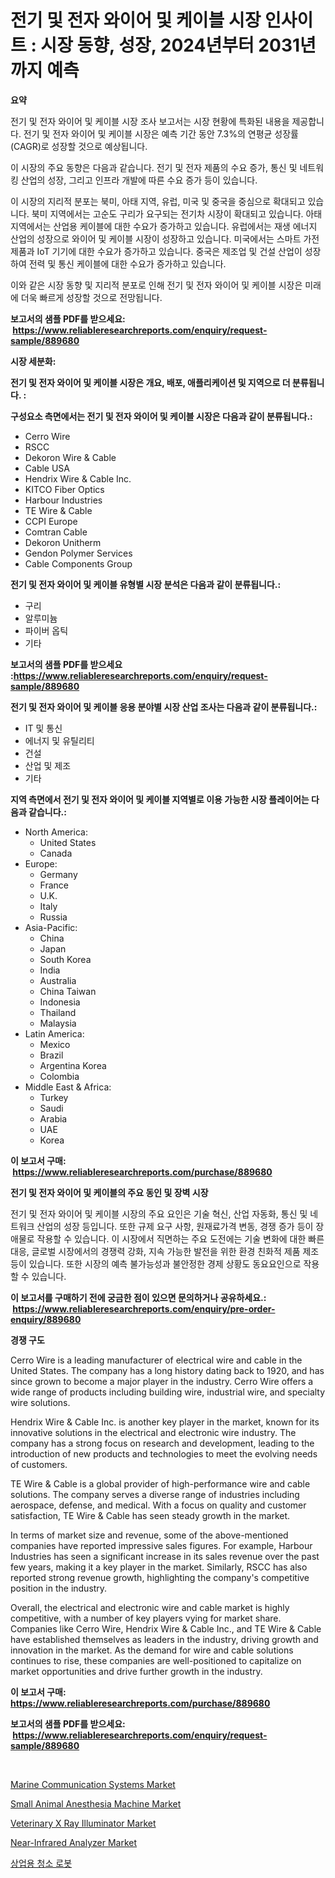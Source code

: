 <p><h1>전기 및 전자 와이어 및 케이블 시장 인사이트 : 시장 동향, 성장, 2024년부터 2031년까지 예측</h1></p><p><strong>요약</strong></p>
<p><p>전기 및 전자 와이어 및 케이블 시장 조사 보고서는 시장 현황에 특화된 내용을 제공합니다. 전기 및 전자 와이어 및 케이블 시장은 예측 기간 동안 7.3%의 연평균 성장률(CAGR)로 성장할 것으로 예상됩니다.</p><p>이 시장의 주요 동향은 다음과 같습니다. 전기 및 전자 제품의 수요 증가, 통신 및 네트워킹 산업의 성장, 그리고 인프라 개발에 따른 수요 증가 등이 있습니다.</p><p>이 시장의 지리적 분포는 북미, 아태 지역, 유럽, 미국 및 중국을 중심으로 확대되고 있습니다. 북미 지역에서는 고순도 구리가 요구되는 전기차 시장이 확대되고 있습니다. 아태 지역에서는 산업용 케이블에 대한 수요가 증가하고 있습니다. 유럽에서는 재생 에너지 산업의 성장으로 와이어 및 케이블 시장이 성장하고 있습니다. 미국에서는 스마트 가전제품과 IoT 기기에 대한 수요가 증가하고 있습니다. 중국은 제조업 및 건설 산업이 성장하여 전력 및 통신 케이블에 대한 수요가 증가하고 있습니다.</p><p>이와 같은 시장 동향 및 지리적 분포로 인해 전기 및 전자 와이어 및 케이블 시장은 미래에 더욱 빠르게 성장할 것으로 전망됩니다.</p></p>
<p><strong>보고서의 샘플 PDF를 받으세요: &nbsp;<a href="https://www.reliableresearchreports.com/enquiry/request-sample/889680">https://www.reliableresearchreports.com/enquiry/request-sample/889680</a></strong></p>
<p><strong>시장 세분화:</strong></p>
<p><strong> 전기 및 전자 와이어 및 케이블 시장은 개요, 배포, 애플리케이션 및 지역으로 더 분류됩니다. :</strong></p>
<p><strong>구성요소 측면에서는 전기 및 전자 와이어 및 케이블 시장은 다음과 같이 분류됩니다.:</strong></p>
<p><ul><li>Cerro Wire</li><li>RSCC</li><li>Dekoron Wire & Cable</li><li>Cable USA</li><li>Hendrix Wire & Cable Inc.</li><li>KITCO Fiber Optics</li><li>Harbour Industries</li><li>TE Wire & Cable</li><li>CCPI Europe</li><li>Comtran Cable</li><li>Dekoron Unitherm</li><li>Gendon Polymer Services</li><li>Cable Components Group</li></ul></p>
<p><strong> 전기 및 전자 와이어 및 케이블 유형별 시장 분석은 다음과 같이 분류됩니다.:</strong></p>
<p><ul><li>구리</li><li>알루미늄</li><li>파이버 옵틱</li><li>기타</li></ul></p>
<p><strong>보고서의 샘플 PDF를 받으세요 :<a href="https://www.reliableresearchreports.com/enquiry/request-sample/889680">https://www.reliableresearchreports.com/enquiry/request-sample/889680</a></strong></p>
<p><strong> 전기 및 전자 와이어 및 케이블 응용 분야별 시장 산업 조사는 다음과 같이 분류됩니다.:</strong></p>
<p><ul><li>IT 및 통신</li><li>에너지 및 유틸리티</li><li>건설</li><li>산업 및 제조</li><li>기타</li></ul></p>
<p><strong>지역 측면에서 전기 및 전자 와이어 및 케이블 지역별로 이용 가능한 시장 플레이어는 다음과 같습니다.:</strong></p>
<p><ul>
    <li>
        North America:
        <ul>
            <li>United States</li>
            <li>Canada</li>
        </ul>
    </li>
    <li>
        Europe:
        <ul>
            <li>Germany</li>
            <li>France</li>
            <li>U.K.</li>
            <li>Italy</li>
            <li>Russia</li>
        </ul>
    </li>
    <li>
        Asia-Pacific:
        <ul>
            <li>China</li>
            <li>Japan</li>
            <li>South Korea</li>
            <li>India</li>
            <li>Australia</li>
            <li>China Taiwan</li>
            <li>Indonesia</li>
            <li>Thailand</li>
            <li>Malaysia</li>
        </ul>
    </li>
    <li>
        Latin America:
        <ul>
            <li>Mexico</li>
            <li>Brazil</li>
            <li>Argentina Korea</li>
            <li>Colombia</li>
        </ul>
    </li>
    <li>
        Middle East & Africa:
        <ul>
            <li>Turkey</li>
            <li>Saudi</li>
            <li>Arabia</li>
            <li>UAE</li>
            <li>Korea</li>
        </ul>
    </li>
    </ul></p>
<p><strong>이 보고서 구매: &nbsp;<a href="https://www.reliableresearchreports.com/purchase/889680">https://www.reliableresearchreports.com/purchase/889680</a></strong></p>
<p><strong>전기 및 전자 와이어 및 케이블의 주요 동인 및 장벽 시장</strong></p>
<p><p>전기 및 전자 와이어 및 케이블 시장의 주요 요인은 기술 혁신, 산업 자동화, 통신 및 네트워크 산업의 성장 등입니다. 또한 규제 요구 사항, 원재료가격 변동, 경쟁 증가 등이 장애물로 작용할 수 있습니다. 이 시장에서 직면하는 주요 도전에는 기술 변화에 대한 빠른 대응, 글로벌 시장에서의 경쟁력 강화, 지속 가능한 발전을 위한 환경 친화적 제품 제조 등이 있습니다. 또한 시장의 예측 불가능성과 불안정한 경제 상황도 동요요인으로 작용할 수 있습니다.</p></p>
<p><strong>이 보고서를 구매하기 전에 궁금한 점이 있으면 문의하거나 공유하세요.: &nbsp;<a href="https://www.reliableresearchreports.com/enquiry/pre-order-enquiry/889680">https://www.reliableresearchreports.com/enquiry/pre-order-enquiry/889680</a></strong></p>
<p><strong>경쟁 구도</strong></p>
<p><p>Cerro Wire is a leading manufacturer of electrical wire and cable in the United States. The company has a long history dating back to 1920, and has since grown to become a major player in the industry. Cerro Wire offers a wide range of products including building wire, industrial wire, and specialty wire solutions.</p><p>Hendrix Wire & Cable Inc. is another key player in the market, known for its innovative solutions in the electrical and electronic wire industry. The company has a strong focus on research and development, leading to the introduction of new products and technologies to meet the evolving needs of customers.</p><p>TE Wire & Cable is a global provider of high-performance wire and cable solutions. The company serves a diverse range of industries including aerospace, defense, and medical. With a focus on quality and customer satisfaction, TE Wire & Cable has seen steady growth in the market.</p><p>In terms of market size and revenue, some of the above-mentioned companies have reported impressive sales figures. For example, Harbour Industries has seen a significant increase in its sales revenue over the past few years, making it a key player in the market. Similarly, RSCC has also reported strong revenue growth, highlighting the company's competitive position in the industry.</p><p>Overall, the electrical and electronic wire and cable market is highly competitive, with a number of key players vying for market share. Companies like Cerro Wire, Hendrix Wire & Cable Inc., and TE Wire & Cable have established themselves as leaders in the industry, driving growth and innovation in the market. As the demand for wire and cable solutions continues to rise, these companies are well-positioned to capitalize on market opportunities and drive further growth in the industry.</p></p>
<p><strong>이 보고서 구매: &nbsp; <a href="https://www.reliableresearchreports.com/purchase/889680">https://www.reliableresearchreports.com/purchase/889680</a></strong></p>
<p><strong>보고서의 샘플 PDF를 받으세요: &nbsp;<a href="https://www.reliableresearchreports.com/enquiry/request-sample/889680">https://www.reliableresearchreports.com/enquiry/request-sample/889680</a></strong><strong></strong></p>
<p>&nbsp;</p>
<p><p><a href="https://view.publitas.com/reportprime-1/marine-communication-systems-market-size-growth-and-forecast-from-2024-2031/">Marine Communication Systems Market</a></p><p><a href="https://issuu.com/reportprime-2/docs/small-animal-anesthesia-machine-market-size-2030.p">Small Animal Anesthesia Machine Market</a></p><p><a href="https://issuu.com/reportprime-2/docs/veterinary-x-ray-illuminator-market-size-2030.pptx">Veterinary X Ray Illuminator Market</a></p><p><a href="https://automatic-knee-4c7.notion.site/Near-Infrared-Analyzer-Market-Size-Growth-Outlook-from-2024-to-2031-projecting-at-Market-s-Trends--30d4f9a91b554792b26864a8f2133be0">Near-Infrared Analyzer Market</a></p><p><a href="https://github.com/nuekbpymrrz5/Market-Research-Report-List-1/blob/main/70508382048.md">상업용 청소 로봇</a></p></p>